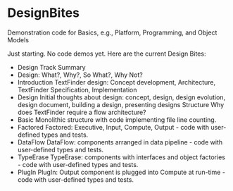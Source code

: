 # DesignBites
Demonstration code for Basics, e.g., Platform, Programming, and Object Models

Just starting. No code demos yet.
Here are the current Design Bites:

   - Design Track Summary
   - Design: What?, Why?, So What?, Why Not?
   - Introduction
     TextFinder design: Concept development, Architecture, TextFinder Specification, Implementation
   - Design
     Initial thoughts about design: concept, design, design evolution, design document, building a design, presenting designs
     Structure
     Why does TextFinder require a flow architecture?
   - Basic
     Monolithic structure with code implementing file line counting.
   - Factored
     Factored: Executive, Input, Compute, Output - code with user-defined types and tests.
   - DataFlow
     DataFlow: components arranged in data pipeline - code with user-defined types and tests.
   - TypeErase
     TypeErase: components with interfaces and object factories - code with user-defined types and tests.
   - PlugIn
     PlugIn: Output component is plugged into Compute at run-time - code with user-defined types and tests.

